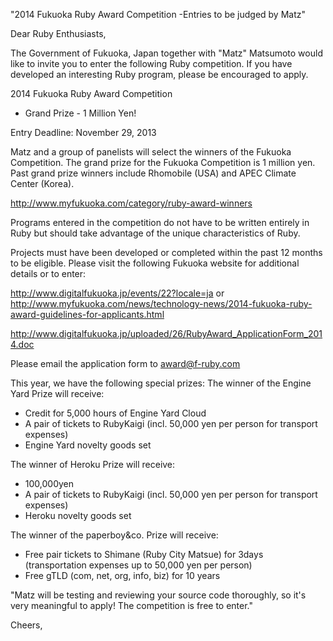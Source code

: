 "2014 Fukuoka Ruby Award Competition -Entries to be judged by Matz"


Dear Ruby Enthusiasts,


The Government of Fukuoka, Japan together with "Matz" Matsumoto would
like to invite you to enter the following Ruby competition. If you have developed an interesting Ruby program, please be encouraged to apply.

2014 Fukuoka Ruby Award Competition
 - Grand Prize - 1 Million Yen!

Entry Deadline: November 29, 2013

Matz and a group of panelists will select the winners of the Fukuoka Competition. 
The grand prize for the Fukuoka Competition is 1 million yen. Past grand prize winners include Rhomobile (USA) and APEC Climate Center (Korea).

http://www.myfukuoka.com/category/ruby-award-winners

Programs entered in the competition do not have to be written entirely in Ruby
 but should take advantage of the unique characteristics of Ruby.

Projects must have been developed or completed within the past 12 months to be eligible. Please visit the following Fukuoka website for additional details or to enter:

http://www.digitalfukuoka.jp/events/22?locale=ja
or 
http://www.myfukuoka.com/news/technology-news/2014-fukuoka-ruby-award-guidelines-for-applicants.html

http://www.digitalfukuoka.jp/uploaded/26/RubyAward_ApplicationForm_2014.doc

Please email the application form to award@f-ruby.com

This year, we have the following special prizes:
The winner of the Engine Yard Prize will receive:

- Credit for 5,000 hours of Engine Yard Cloud
- A pair of tickets to RubyKaigi (incl. 50,000 yen per person for transport expenses)
- Engine Yard novelty goods set

The winner of Heroku Prize will receive:
- 100,000yen
-  A pair of tickets to RubyKaigi (incl. 50,000 yen per person for transport expenses)
- Heroku novelty goods set

The winner of the paperboy&co. Prize will receive:
- Free pair tickets to Shimane (Ruby City Matsue) for 3days
  (transportation expenses up to 50,000 yen per person)
- Free gTLD (com, net, org, info, biz) for 10 years

"Matz will be testing and reviewing your source code thoroughly, so it's very meaningful to apply! The competition is free to enter."

Cheers,
